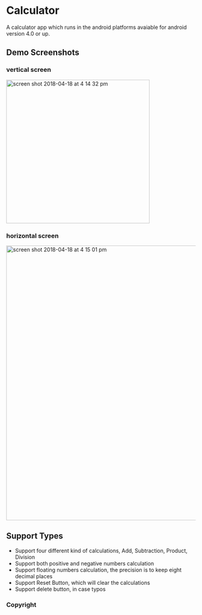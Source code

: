 # Calculator
A calculator app which runs in the android platforms avaiable for android version 4.0 or up.

## Demo Screenshots

### vertical screen
<img width="381" alt="screen shot 2018-04-18 at 4 14 32 pm" src="https://user-images.githubusercontent.com/19808690/38963279-f36253e0-4325-11e8-8c44-ac2cf6535ced.png">

### horizontal screen
<img width="729" alt="screen shot 2018-04-18 at 4 15 01 pm" src="https://user-images.githubusercontent.com/19808690/38963315-17a02002-4326-11e8-8494-300af5f71379.png">

## Support Types
- Support four different kind of calculations, Add, Subtraction, Product, Division
- Support both positive and negative numbers calculation
- Support floating numbers calculation, the precision is to keep eight decimal places
- Support Reset Button, which will clear the calculations
- Support delete button, in case typos

### Copyright
